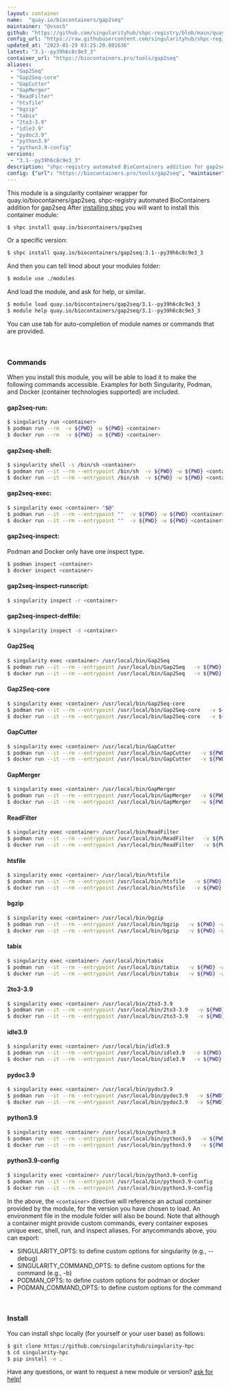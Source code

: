 ```yaml
---
layout: container
name:  "quay.io/biocontainers/gap2seq"
maintainer: "@vsoch"
github: "https://github.com/singularityhub/shpc-registry/blob/main/quay.io/biocontainers/gap2seq/container.yaml"
config_url: "https://raw.githubusercontent.com/singularityhub/shpc-registry/main/quay.io/biocontainers/gap2seq/container.yaml"
updated_at: "2023-01-29 03:25:20.081636"
latest: "3.1--py39h6c8c9e3_3"
container_url: "https://biocontainers.pro/tools/gap2seq"
aliases:
 - "Gap2Seq"
 - "Gap2Seq-core"
 - "GapCutter"
 - "GapMerger"
 - "ReadFilter"
 - "htsfile"
 - "bgzip"
 - "tabix"
 - "2to3-3.9"
 - "idle3.9"
 - "pydoc3.9"
 - "python3.9"
 - "python3.9-config"
versions:
 - "3.1--py39h6c8c9e3_3"
description: "shpc-registry automated BioContainers addition for gap2seq"
config: {"url": "https://biocontainers.pro/tools/gap2seq", "maintainer": "@vsoch", "description": "shpc-registry automated BioContainers addition for gap2seq", "latest": {"3.1--py39h6c8c9e3_3": "sha256:95662347fd6aa7f8454b67a2385c37039fe7863b676c1d0eee351db6dbbdd406"}, "tags": {"3.1--py39h6c8c9e3_3": "sha256:95662347fd6aa7f8454b67a2385c37039fe7863b676c1d0eee351db6dbbdd406"}, "docker": "quay.io/biocontainers/gap2seq", "aliases": {"Gap2Seq": "/usr/local/bin/Gap2Seq", "Gap2Seq-core": "/usr/local/bin/Gap2Seq-core", "GapCutter": "/usr/local/bin/GapCutter", "GapMerger": "/usr/local/bin/GapMerger", "ReadFilter": "/usr/local/bin/ReadFilter", "htsfile": "/usr/local/bin/htsfile", "bgzip": "/usr/local/bin/bgzip", "tabix": "/usr/local/bin/tabix", "2to3-3.9": "/usr/local/bin/2to3-3.9", "idle3.9": "/usr/local/bin/idle3.9", "pydoc3.9": "/usr/local/bin/pydoc3.9", "python3.9": "/usr/local/bin/python3.9", "python3.9-config": "/usr/local/bin/python3.9-config"}}
---
```


This module is a singularity container wrapper for quay.io/biocontainers/gap2seq.
shpc-registry automated BioContainers addition for gap2seq
After [installing shpc](#install) you will want to install this container module:


```bash
$ shpc install quay.io/biocontainers/gap2seq
```

Or a specific version:

```bash
$ shpc install quay.io/biocontainers/gap2seq:3.1--py39h6c8c9e3_3
```

And then you can tell lmod about your modules folder:

```bash
$ module use ./modules
```

And load the module, and ask for help, or similar.

```bash
$ module load quay.io/biocontainers/gap2seq/3.1--py39h6c8c9e3_3
$ module help quay.io/biocontainers/gap2seq/3.1--py39h6c8c9e3_3
```

You can use tab for auto-completion of module names or commands that are provided.

<br>

### Commands

When you install this module, you will be able to load it to make the following commands accessible.
Examples for both Singularity, Podman, and Docker (container technologies supported) are included.

#### gap2seq-run:

```bash
$ singularity run <container>
$ podman run --rm  -v ${PWD} -w ${PWD} <container>
$ docker run --rm  -v ${PWD} -w ${PWD} <container>
```

#### gap2seq-shell:

```bash
$ singularity shell -s /bin/sh <container>
$ podman run --it --rm --entrypoint /bin/sh  -v ${PWD} -w ${PWD} <container>
$ docker run --it --rm --entrypoint /bin/sh  -v ${PWD} -w ${PWD} <container>
```

#### gap2seq-exec:

```bash
$ singularity exec <container> "$@"
$ podman run --it --rm --entrypoint ""  -v ${PWD} -w ${PWD} <container> "$@"
$ docker run --it --rm --entrypoint ""  -v ${PWD} -w ${PWD} <container> "$@"
```

#### gap2seq-inspect:

Podman and Docker only have one inspect type.

```bash
$ podman inspect <container>
$ docker inspect <container>
```

#### gap2seq-inspect-runscript:

```bash
$ singularity inspect -r <container>
```

#### gap2seq-inspect-deffile:

```bash
$ singularity inspect -d <container>
```


#### Gap2Seq

```bash
$ singularity exec <container> /usr/local/bin/Gap2Seq
$ podman run --it --rm --entrypoint /usr/local/bin/Gap2Seq   -v ${PWD} -w ${PWD} <container> -c " $@"
$ docker run --it --rm --entrypoint /usr/local/bin/Gap2Seq   -v ${PWD} -w ${PWD} <container> -c " $@"
```


#### Gap2Seq-core

```bash
$ singularity exec <container> /usr/local/bin/Gap2Seq-core
$ podman run --it --rm --entrypoint /usr/local/bin/Gap2Seq-core   -v ${PWD} -w ${PWD} <container> -c " $@"
$ docker run --it --rm --entrypoint /usr/local/bin/Gap2Seq-core   -v ${PWD} -w ${PWD} <container> -c " $@"
```


#### GapCutter

```bash
$ singularity exec <container> /usr/local/bin/GapCutter
$ podman run --it --rm --entrypoint /usr/local/bin/GapCutter   -v ${PWD} -w ${PWD} <container> -c " $@"
$ docker run --it --rm --entrypoint /usr/local/bin/GapCutter   -v ${PWD} -w ${PWD} <container> -c " $@"
```


#### GapMerger

```bash
$ singularity exec <container> /usr/local/bin/GapMerger
$ podman run --it --rm --entrypoint /usr/local/bin/GapMerger   -v ${PWD} -w ${PWD} <container> -c " $@"
$ docker run --it --rm --entrypoint /usr/local/bin/GapMerger   -v ${PWD} -w ${PWD} <container> -c " $@"
```


#### ReadFilter

```bash
$ singularity exec <container> /usr/local/bin/ReadFilter
$ podman run --it --rm --entrypoint /usr/local/bin/ReadFilter   -v ${PWD} -w ${PWD} <container> -c " $@"
$ docker run --it --rm --entrypoint /usr/local/bin/ReadFilter   -v ${PWD} -w ${PWD} <container> -c " $@"
```


#### htsfile

```bash
$ singularity exec <container> /usr/local/bin/htsfile
$ podman run --it --rm --entrypoint /usr/local/bin/htsfile   -v ${PWD} -w ${PWD} <container> -c " $@"
$ docker run --it --rm --entrypoint /usr/local/bin/htsfile   -v ${PWD} -w ${PWD} <container> -c " $@"
```


#### bgzip

```bash
$ singularity exec <container> /usr/local/bin/bgzip
$ podman run --it --rm --entrypoint /usr/local/bin/bgzip   -v ${PWD} -w ${PWD} <container> -c " $@"
$ docker run --it --rm --entrypoint /usr/local/bin/bgzip   -v ${PWD} -w ${PWD} <container> -c " $@"
```


#### tabix

```bash
$ singularity exec <container> /usr/local/bin/tabix
$ podman run --it --rm --entrypoint /usr/local/bin/tabix   -v ${PWD} -w ${PWD} <container> -c " $@"
$ docker run --it --rm --entrypoint /usr/local/bin/tabix   -v ${PWD} -w ${PWD} <container> -c " $@"
```


#### 2to3-3.9

```bash
$ singularity exec <container> /usr/local/bin/2to3-3.9
$ podman run --it --rm --entrypoint /usr/local/bin/2to3-3.9   -v ${PWD} -w ${PWD} <container> -c " $@"
$ docker run --it --rm --entrypoint /usr/local/bin/2to3-3.9   -v ${PWD} -w ${PWD} <container> -c " $@"
```


#### idle3.9

```bash
$ singularity exec <container> /usr/local/bin/idle3.9
$ podman run --it --rm --entrypoint /usr/local/bin/idle3.9   -v ${PWD} -w ${PWD} <container> -c " $@"
$ docker run --it --rm --entrypoint /usr/local/bin/idle3.9   -v ${PWD} -w ${PWD} <container> -c " $@"
```


#### pydoc3.9

```bash
$ singularity exec <container> /usr/local/bin/pydoc3.9
$ podman run --it --rm --entrypoint /usr/local/bin/pydoc3.9   -v ${PWD} -w ${PWD} <container> -c " $@"
$ docker run --it --rm --entrypoint /usr/local/bin/pydoc3.9   -v ${PWD} -w ${PWD} <container> -c " $@"
```


#### python3.9

```bash
$ singularity exec <container> /usr/local/bin/python3.9
$ podman run --it --rm --entrypoint /usr/local/bin/python3.9   -v ${PWD} -w ${PWD} <container> -c " $@"
$ docker run --it --rm --entrypoint /usr/local/bin/python3.9   -v ${PWD} -w ${PWD} <container> -c " $@"
```


#### python3.9-config

```bash
$ singularity exec <container> /usr/local/bin/python3.9-config
$ podman run --it --rm --entrypoint /usr/local/bin/python3.9-config   -v ${PWD} -w ${PWD} <container> -c " $@"
$ docker run --it --rm --entrypoint /usr/local/bin/python3.9-config   -v ${PWD} -w ${PWD} <container> -c " $@"
```



In the above, the `<container>` directive will reference an actual container provided
by the module, for the version you have chosen to load. An environment file in the
module folder will also be bound. Note that although a container
might provide custom commands, every container exposes unique exec, shell, run, and
inspect aliases. For anycommands above, you can export:

 - SINGULARITY_OPTS: to define custom options for singularity (e.g., --debug)
 - SINGULARITY_COMMAND_OPTS: to define custom options for the command (e.g., -b)
 - PODMAN_OPTS: to define custom options for podman or docker
 - PODMAN_COMMAND_OPTS: to define custom options for the command

<br>

### Install

You can install shpc locally (for yourself or your user base) as follows:

```bash
$ git clone https://github.com/singularityhub/singularity-hpc
$ cd singularity-hpc
$ pip install -e .
```

Have any questions, or want to request a new module or version? [ask for help!](https://github.com/singularityhub/singularity-hpc/issues)